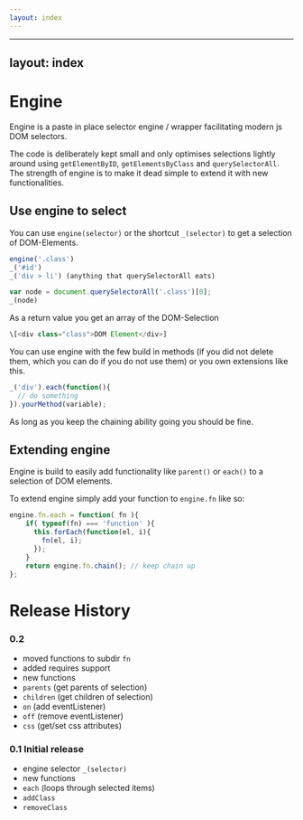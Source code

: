 ```yaml
---
layout: index
---
```



---
layout: index
---


# Engine
Engine is a paste in place selector engine / wrapper facilitating modern js DOM selectors. 

The code is deliberately kept small and only optimises selections lightly around using `getElementByID`, `getElementsByClass` and `querySelectorAll`. The strength of engine is to make it dead simple to extend it with new functionalities.

## Use engine to select

You can use `engine(selector)` or the shortcut `_(selector)` to get a selection of DOM-Elements. 

```javascript
engine('.class')
_('#id')
_('div > li') (anything that querySelectorAll eats)

var node = document.querySelectorAll('.class')[0];
_(node)
```

As a return value you get an array of the DOM-Selection 

```javascript
\[<div class="class">DOM Element</div>]
```

You can use engine with the few build in methods (if you did not delete them, which you can do if you do not use them) or you own extensions like this.

```javascript
_('div').each(function(){ 
  // do something 
}).yourMethod(variable);
```

As long as you keep the chaining ability going you should be fine.

## Extending engine

Engine is build to easily add functionality like `parent()` or `each()` to a selection of DOM elements.

To extend engine simply add your function to `engine.fn` like so:
```javascript
engine.fn.each = function( fn ){
	if( typeof(fn) === 'function' ){
	  this.forEach(function(el, i){
	    fn(el, i);
	  });
	}
	return engine.fn.chain(); // keep chain up
};
```

# Release History

### 0.2
- moved functions to subdir `fn`
- added requires support
- new functions
 - `parents` (get parents of selection)
 - `children` (get children of selection)
 - `on` (add eventListener)
 - `off` (remove eventListener)
 - `css` (get/set css attributes)

### 0.1 Initial release
- engine selector `_(selector)`
- new functions
 - `each` (loops through selected items)
 - `addClass`
 - `removeClass`
 
